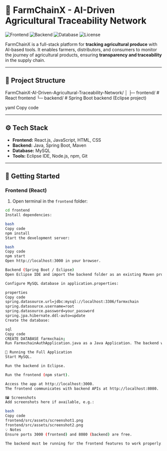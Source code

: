 # 🌾 FarmChainX - AI-Driven Agricultural Traceability Network

![Frontend](https://img.shields.io/badge/Frontend-React-blue)
![Backend](https://img.shields.io/badge/Backend-SpringBoot-brightgreen)
![Database](https://img.shields.io/badge/Database-MySQL-orange)
![License](https://img.shields.io/badge/License-MIT-lightgrey)

FarmChainX is a full-stack platform for **tracking agricultural produce** with AI-based tools. It enables farmers, distributors, and consumers to monitor the journey of agricultural products, ensuring **transparency and traceability** in the supply chain.

---

## 📂 Project Structure

FarmChainX-AI-Driven-Agricultural-Traceability-Network/
│
├─ frontend/ # React frontend
└─ backend/ # Spring Boot backend (Eclipse project)

yaml
Copy code

---

## ⚙️ Tech Stack

- **Frontend:** React.js, JavaScript, HTML, CSS  
- **Backend:** Java, Spring Boot, Maven  
- **Database:** MySQL  
- **Tools:** Eclipse IDE, Node.js, npm, Git  

---

## 🚀 Getting Started

### Frontend (React)

1. Open terminal in the `frontend` folder:

```bash
cd frontend
Install dependencies:

bash
Copy code
npm install
Start the development server:

bash
Copy code
npm start
Open http://localhost:3000 in your browser.

Backend (Spring Boot / Eclipse)
Open Eclipse IDE and import the backend folder as an existing Maven project.

Configure MySQL database in application.properties:

properties
Copy code
spring.datasource.url=jdbc:mysql://localhost:3306/farmxchain
spring.datasource.username=root
spring.datasource.password=your_password
spring.jpa.hibernate.ddl-auto=update
Create the database:

sql
Copy code
CREATE DATABASE farmxchain;
Run FarmxchainAuthApplication.java as a Java Application. The backend will start on http://localhost:8080.

🔄 Running the Full Application
Start MySQL.

Run the backend in Eclipse.

Run the frontend (npm start).

Access the app at http://localhost:3000.
The frontend communicates with backend APIs at http://localhost:8080.

🖼 Screenshots
Add screenshots here if available, e.g.:

bash
Copy code
frontend/src/assets/screenshot1.png
frontend/src/assets/screenshot2.png
💡 Notes
Ensure ports 3000 (frontend) and 8080 (backend) are free.

The backend must be running for the frontend features to work properly.
